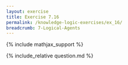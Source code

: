 ```yaml
---
layout: exercise
title: Exercise 7.16
permalink: /knowledge-logic-exercises/ex_16/
breadcrumb: 7-Logical-Agents
---
```


{% include mathjax_support %}

<div><i class="arrow-up loader" data-chapter="knowledge-logic-exercises" data-exercise="ex_16" data-rating="0"></i></div>
{% include_relative question.md %}
